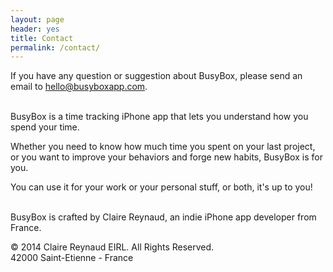 ```yaml
---
layout: page
header: yes
title: Contact
permalink: /contact/
---
```


If you have any question or suggestion about BusyBox, please send an email to <a href="mailto:hello@busyboxapp.com">hello@busyboxapp.com</a>.

<br>
BusyBox is a time tracking iPhone app that lets you understand how you spend your time.

Whether you need to know how much time you spent on your last project, or you want to improve your behaviors and forge new habits, BusyBox is for you.

You can use it for your work or your personal stuff, or both, it's up to you!

<br>
BusyBox is crafted by Claire Reynaud, an indie iPhone app developer from France.

© 2014 Claire Reynaud EIRL. All Rights Reserved.
<br>
42000 Saint-Etienne - France